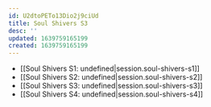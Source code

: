 ```yaml
---
id: U2dtoPETo13Dio2j9ciUd
title: Soul Shivers S3
desc: ''
updated: 1639759165199
created: 1639759165199
---
```


- [[Soul Shivers S1: undefined|session.soul-shivers-s1]]
- [[Soul Shivers S2: undefined|session.soul-shivers-s2]]
- [[Soul Shivers S3: undefined|session.soul-shivers-s3]]
- [[Soul Shivers S4: undefined|session.soul-shivers-s4]]
